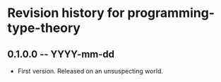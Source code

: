 # Revision history for programming-type-theory

## 0.1.0.0 -- YYYY-mm-dd

* First version. Released on an unsuspecting world.
